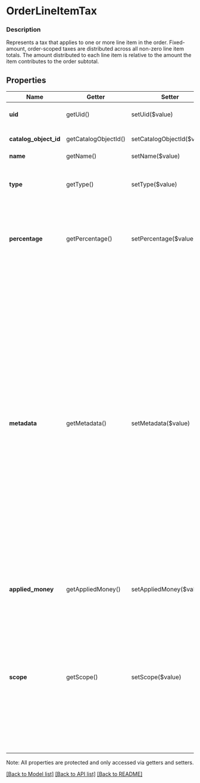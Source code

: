 # OrderLineItemTax

### Description

Represents a tax that applies to one or more line item in the order.  Fixed-amount, order-scoped taxes are distributed across all non-zero line item totals. The amount distributed to each line item is relative to the amount the item contributes to the order subtotal.

## Properties
Name | Getter | Setter | Type | Description | Notes
------------ | ------------- | ------------- | ------------- | ------------- | -------------
**uid** | getUid() | setUid($value) | **string** | Unique ID that identifies the tax only within this order. | [optional] 
**catalog_object_id** | getCatalogObjectId() | setCatalogObjectId($value) | **string** | The catalog object id referencing &#x60;CatalogTax&#x60;. | [optional] 
**name** | getName() | setName($value) | **string** | The tax&#39;s name. | [optional] 
**type** | getType() | setType($value) | **string** | Indicates the calculation method used to apply the tax. See [OrderLineItemTaxType](#type-orderlineitemtaxtype) for possible values | [optional] 
**percentage** | getPercentage() | setPercentage($value) | **string** | The percentage of the tax, as a string representation of a decimal number. For example, a value of &#x60;\&quot;7.25\&quot;&#x60; corresponds to a percentage of 7.25%. | [optional] 
**metadata** | getMetadata() | setMetadata($value) | **map[string,string]** | Application-defined data attached to this tax. Metadata fields are intended to store descriptive references or associations with an entity in another system or store brief information about the object. Square does not process this field; it only stores and returns it in relevant API calls. Do not use metadata to store any sensitive information (personally identifiable information, card details, etc.).  Keys written by applications must be 60 characters or less and must be in the character set &#x60;[a-zA-Z0-9_-]&#x60;. Entries may also include metadata generated by Square. These keys are prefixed with a namespace, separated from the key with a &#39;:&#39; character.  Values have a max length of 255 characters.  An application may have up to 10 entries per metadata field.  Entries written by applications are private and can only be read or modified by the same application.  See [Metadata](https://developer.squareup.com/docs/build-basics/metadata) for more information. | [optional] 
**applied_money** | getAppliedMoney() | setAppliedMoney($value) | [**\SquareConnect\Model\Money**](Money.md) | The amount of the money applied by the tax in the order. | [optional] 
**scope** | getScope() | setScope($value) | **string** | Indicates the level at which the tax applies. For &#x60;ORDER&#x60; scoped taxes, Square generates references in &#x60;applied_taxes&#x60; on all order line items that do not have them. For &#x60;LINE_ITEM&#x60; scoped taxes, the tax will only apply to line items with references in their &#x60;applied_taxes&#x60; field.  This field is immutable. To change the scope, you must delete the tax and re-add it as a new tax. See [OrderLineItemTaxScope](#type-orderlineitemtaxscope) for possible values | [optional] 

Note: All properties are protected and only accessed via getters and setters.

[[Back to Model list]](../../README.md#documentation-for-models) [[Back to API list]](../../README.md#documentation-for-api-endpoints) [[Back to README]](../../README.md)

